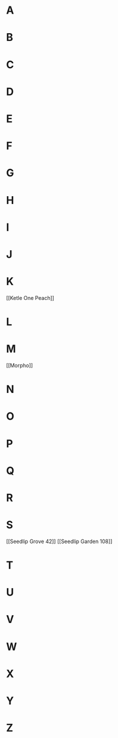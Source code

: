 # A

# B

# C

# D

# E

# F

# G
# H

# I

# J
# K
[[Ketle One Peach]]
# L
# M
[[Morpho]]
# N

# O
# P

# Q
# R

# S 
[[Seedlip Grove 42]]
[[Seedlip Garden 108]]
# T
# U
# V
# W
# X
# Y
# Z